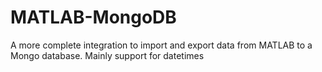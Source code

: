 # MATLAB-MongoDB
A more complete integration to import and export data from MATLAB to a Mongo database. Mainly support for datetimes
